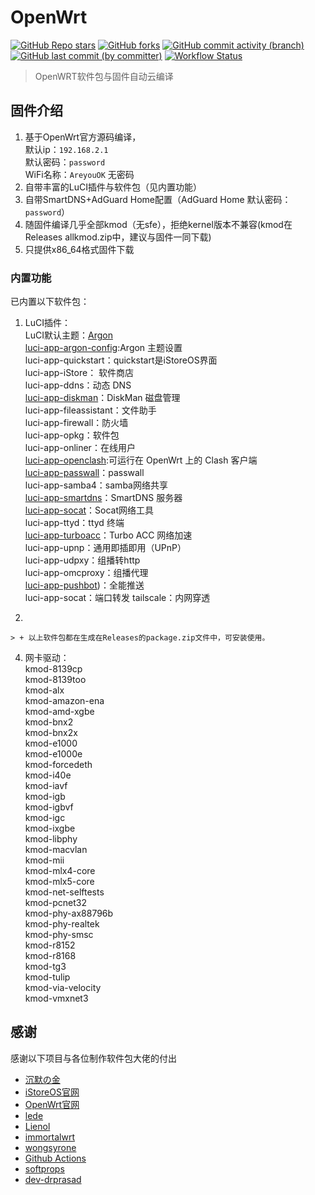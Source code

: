 # OpenWrt

[![GitHub Repo stars](https://img.shields.io/github/stars/zijieKwok/OpenWrt)](https://github.com/zijieKwok/OpenWrt/stargazers)
[![GitHub forks](https://img.shields.io/github/forks/zijieKwok/OpenWrt)](https://github.com/zijieKwok/OpenWrt/forks?include=active%2Carchived%2Cinactive%2Cnetwork&page=1&period=2y&sort_by=stargazer_counts)
[![GitHub commit activity (branch)](https://img.shields.io/github/commit-activity/t/zijieKwok/OpenWrt)](https://github.com/zijieKwok/OpenWrt/commits)
[![GitHub last commit (by committer)](https://img.shields.io/github/last-commit/zijieKwok/OpenWrt)](https://github.com/zijieKwok/OpenWrt/commits)
[![Workflow Status](https://github.com/zijieKwok/OpenWrt/actions/workflows/build-openwrt.yml/badge.svg)](https://github.com/zijieKwok/OpenWrt/actions)
> OpenWRT软件包与固件自动云编译



## 固件介绍

1. 基于OpenWrt官方源码编译，  
  默认ip：```192.168.2.1```  
  默认密码：```password```  
  WiFi名称：```AreyouOK``` 无密码
2. 自带丰富的LuCI插件与软件包（见内置功能）
3. 自带SmartDNS+AdGuard Home配置（AdGuard Home 默认密码：```password```）
4. 随固件编译几乎全部kmod（无sfe），拒绝kernel版本不兼容(kmod在Releases allkmod.zip中，建议与固件一同下载)
5. 只提供x86_64格式固件下载

### 内置功能

已内置以下软件包：

1. LuCI插件：    
  LuCI默认主题：[Argon](https://github.com/jerrykuku/luci-theme-argon)  
  [luci-app-argon-config](https://github.com/jerrykuku/luci-app-argon-config):Argon 主题设置  
  luci-app-quickstart：quickstart是iStoreOS界面  
  luci-app-iStore： 软件商店  
  luci-app-ddns：动态 DNS  
  [luci-app-diskman](https://github.com/lisaac/luci-app-diskman)：DiskMan 磁盘管理  
  luci-app-fileassistant：文件助手  
  luci-app-firewall：防火墙   
  luci-app-opkg：软件包  
  luci-app-onliner：在线用户  
  [luci-app-openclash](https://github.com/vernesong/OpenClash):可运行在 OpenWrt 上的 Clash 客户端  
  [luci-app-passwall](https://github.com/xiaorouji/openwrt-passwall)：passwall  
  luci-app-samba4：samba网络共享  
  [luci-app-smartdns](https://github.com/pymumu/luci-app-smartdns)：SmartDNS 服务器  
  [luci-app-socat](https://github.com/chenmozhijin/luci-app-socat)：Socat网络工具  
  luci-app-ttyd：ttyd 终端  
  [luci-app-turboacc](https://github.com/chenmozhijin/turboacc)：Turbo ACC 网络加速  
  luci-app-upnp：通用即插即用（UPnP）  
  luci-app-udpxy：组播转http  
  luci-app-omcproxy：组播代理  
  [luci-app-pushbot](https://github.com/zzsj0928/luci-app-pushbot))：全能推送  
  luci-app-socat：端口转发 
  tailscale：内网穿透

3.

    > + 以上软件包都在生成在Releases的package.zip文件中，可安装使用。

4. 网卡驱动：  
  kmod-8139cp  
  kmod-8139too  
  kmod-alx  
  kmod-amazon-ena  
  kmod-amd-xgbe  
  kmod-bnx2  
  kmod-bnx2x  
  kmod-e1000  
  kmod-e1000e  
  kmod-forcedeth  
  kmod-i40e  
  kmod-iavf  
  kmod-igb  
  kmod-igbvf  
  kmod-igc  
  kmod-ixgbe  
  kmod-libphy  
  kmod-macvlan  
  kmod-mii  
  kmod-mlx4-core  
  kmod-mlx5-core  
  kmod-net-selftests  
  kmod-pcnet32  
  kmod-phy-ax88796b  
  kmod-phy-realtek  
  kmod-phy-smsc   
  kmod-r8152  
  kmod-r8168  
  kmod-tg3  
  kmod-tulip  
  kmod-via-velocity  
  kmod-vmxnet3


## 感谢

 感谢以下项目与各位制作软件包大佬的付出
+ [沉默の金](https://github.com/chenmozhijin/OpenWrt-K)
+ [iStoreOS官网](https://github.com/istoreos/istoreos)
+ [OpenWrt官网](https://github.com/openwrt/openwrt/)
+ [lede](https://github.com/coolsnowwolf/lede)
+ [Lienol](https://github.com/Lienol/openwrt)
+ [immortalwrt](https://github.com/immortalwrt/immortalwrt/)
+ [wongsyrone](https://github.com/wongsyrone/lede-1)
+ [Github Actions](https://github.com/features/actions)
+ [softprops](https://github.com/ncipollo/release-action)
+ [dev-drprasad](https://github.com/mknejp/delete-release-assets)
